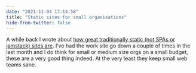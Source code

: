 ```yaml
---
date: "2021-11-04 17:14:58"
title: "Static sites for small organisations"
hide-from-twitter: false
---
```


A while back I wrote about [how great traditionally static (not SPAs or jamstack) sites are](../../posts/static/). I’ve had the work site go down a couple of times in the last month and I do think for small or medium size orgs on a small budget, these are a very good thing indeed. At the very least they keep small web teams sane.
